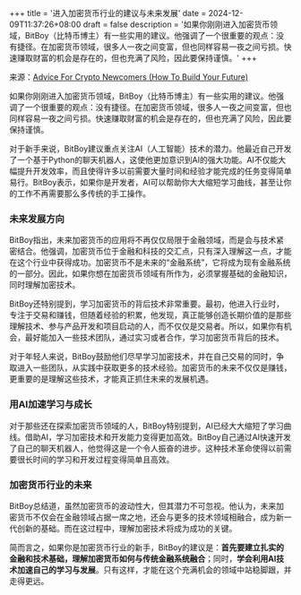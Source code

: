+++
title = '进入加密货币行业的建议与未来发展'
date = 2024-12-09T11:37:26+08:00
draft = false
description = '如果你刚刚进入加密货币领域，BitBoy（比特币博主）有一些实用的建议。他强调了一个很重要的观点：没有捷径。在加密货币领域，很多人一夜之间变富，但也同样容易一夜之间亏损。快速赚取财富的机会是存在的，但也充满了风险，因此要保持谨慎。'
+++

来源：[Advice For Crypto Newcomers (How To Build Your Future)](https://www.youtube.com/watch?v=ZXQE_iPt_qE)

如果你刚刚进入加密货币领域，BitBoy（比特币博主）有一些实用的建议。他强调了一个很重要的观点：没有捷径。在加密货币领域，很多人一夜之间变富，但也同样容易一夜之间亏损。快速赚取财富的机会是存在的，但也充满了风险，因此要保持谨慎。

对于新手来说，BitBoy建议重点关注AI（人工智能）技术的潜力。他最近自己开发了一个基于Python的聊天机器人，这使他更加意识到AI的强大功能。AI不仅能大幅提升开发效率，而且使得许多以前需要大量时间和经验才能完成的任务变得简单易行。BitBoy表示，如果你是开发者，AI可以帮助你大大缩短学习曲线，甚至让你的工作不再需要那么多传统的手工操作。

### 未来发展方向

BitBoy指出，未来加密货币的应用将不再仅仅局限于金融领域，而是会与技术紧密结合。他强调，加密货币位于金融和科技的交汇点，只有深入理解这一点，才能在这个行业中获得成功。加密货币不是未来的“金融系统”，它将成为现有金融系统的一部分。因此，如果你想在加密货币领域有所作为，必须掌握基础的金融知识，同时理解加密技术。

BitBoy还特别提到，学习加密货币的背后技术非常重要。最初，他进入行业时，专注于交易和赚钱，但随着经验的积累，他发现，真正能够创造长期价值的是那些理解技术、参与产品开发和项目启动的人，而不仅仅是交易者。所以，如果你有机会，最好能加入一些技术团队，通过实习或者合作，学习加密货币背后的技术。

对于年轻人来说，BitBoy鼓励他们尽早学习加密技术，并在自己交易的同时，争取进入一些团队，从实践中获取更多的技术经验。加密货币的未来不仅仅是赚钱，更重要的是理解这些技术，才能真正抓住未来的发展机遇。

### 用AI加速学习与成长

对于那些还在探索加密货币领域的人，BitBoy特别提到，AI已经大大缩短了学习曲线。借助AI，学习加密技术和开发能力变得更加高效。BitBoy自己通过AI快速开发了自己的聊天机器人，他觉得这是一个令人振奋的进步。这种技术革命使得以前需要很长时间的学习和开发过程变得简单且高效。

### 加密货币行业的未来

BitBoy总结道，虽然加密货币的波动性大，但其潜力不可忽视。他认为，未来加密货币不仅会在金融领域占据一席之地，还会与更多的技术领域相融合，成为新一代创新的基础。而在这过程中，理解加密技术将成为成功的关键。

简而言之，如果你是加密货币行业的新手，BitBoy的建议是：**首先要建立扎实的金融和技术基础，理解加密货币如何与传统金融系统融合**；同时，**学会利用AI技术加速自己的学习与发展**。只有这样，才能在这个充满机会的领域中站稳脚跟，并走得更远。
